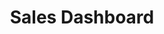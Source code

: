---
layout: article
title: Sales Dashboard
description: 
  - This board shows a Dashboard for a Sales Team.
lang: en
weight: 500
isDraft: false
ref: Sales_Dashboard
category:
  - Sales
  - Administration
image: Sales_Dashboard_EN.png
image_thumbnail: Sales_Dashboard_EN_thumbnail.png
download: Sales_Dashboard_EN.pbmx
overview_description:
overview_benefits:
overview_data_sources:
---